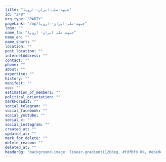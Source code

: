 ```yaml
---
title: "جبهه-ملی-ایران--اروپا"
id: "248"
org_type: "PARTY"
pageLink: "/op/جبهه-ملی-ایران--اروپا"
logo: ""
name_fa: "جبهه ملی ایران- اروپا"
name_en: ""
name_short: ""
location: ""
post_location: ""
internetAddress: ""
contact: ""
phone: ""
about: ""
expertise: ""
history: ""
manifest: ""
coc: ""
estimation_of_members: ""
political_orientation: ""
markForEdit: ""
social_telegram: ""
social_facebook: ""
social_youtube: ""
social_x: ""
social_instagram: ""
created_at: ""
updated_at: ""
mark_for_delete: ""
delete_reason: ""
deleted_at: ""
headerBg: "background-image: linear-gradient(120deg, #fdfbfb 0%, #ebedee 100%);"
---
```

